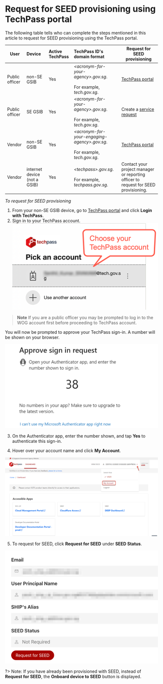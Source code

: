 # Request for SEED provisioning using TechPass portal

The following table tells who can complete the steps mentioned in this article to request for SEED provisioning using the TechPass portal.

 | User  | Device | Active TechPass | TechPass ID's domain format | Request for SEED provisioning |
| ------------- |:-------------| :------------- | :------------- | ------ |
| Public officer      | non-SE GSIB | Yes | *\<acronym-for-your-agency\>.gov.sg*. <br><br>For example, *tech.gov.sg*.| [TechPass portal](https://portal.techpass.gov.sg) |
| Public officer | SE GSIB | Yes| *\<acronym-for-your-agency\>.gov.sg*. <br><br>For example, *tech.gov.sg*. | Create a [service request](https://go.gov.sg/techpass-sr) |
| Vendor | non-SE GSIB | Yes | *\<acronym-for-your-engaging-agency\>.gov.sg*. <br><br>For example, *tech.gov.sg*.| [TechPass portal](https://portal.techpass.gov.sg) |
| Vendor | internet device (not a GSIB) | Yes | *\<techpass\>.gov.sg*. <br><br>For example, *techpass.gov.sg*.| Contact your project manager or reporting officer to request for SEED provisioning. |

*To request for SEED provisioning*

1. From your non-SE GSIB device, go to [TechPass portal](https://portal.techpass.gov.sg) and click **Login with TechPass**.
2. Sign in to your TechPass account.
<kbd>![sign-in](assets/images/access-sgts-services-using-techpass/log-in-with-techpass.png)</kbd>

> **Note**
> If you are a public officer you may be prompted to log in to the WOG account first before proceeding to TechPass account.

You will now be prompted to approve your TechPass sign-in. A number will be shown on your browser.

 <kbd>![number-mfa](assets/images/onboarding/po-non-se/mfa-number-displayed-on-screen.png)</kbd>

3. On the Authenticator app, enter the number shown, and tap **Yes** to authenticate this sign-in.

4. Hover over your account name and click **My Account**.

<kbd>![view-account](assets/images/onboarding/po-non-se/view-account-or-profile.png)</kbd>

5. To request for SEED, click **Request for SEED** under **SEED Status**.

<kbd>![request-for-seed](assets/images/seed/request-for-seed.png)</kbd>

?> Note:  If you have already been provisioned with SEED, instead of **Request for SEED**, the **Onboard device to SEED** button is displayed.
